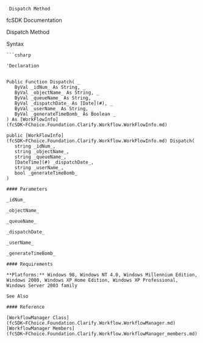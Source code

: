 ﻿     Dispatch Method                                                   

fcSDK Documentation

Dispatch Method

Syntax

```vbnet
```csharp

'Declaration
 

Public Function Dispatch( _
   ByVal _idNum_ As String, _
   ByVal _objectName_ As String, _
   ByVal _queueName_ As String, _
   ByVal _dispatchDate_ As [Date](#), _
   ByVal _userName_ As String, _
   ByVal _generateTimeBomb_ As Boolean _
) As [WorkFlowInfo](fcSDK~FChoice.Foundation.Clarify.Workflow.WorkFlowInfo.md)

public [WorkFlowInfo](fcSDK~FChoice.Foundation.Clarify.Workflow.WorkFlowInfo.md) Dispatch( 
   string _idNum_,
   string _objectName_,
   string _queueName_,
   [DateTime](#) _dispatchDate_,
   string _userName_,
   bool _generateTimeBomb_
)

#### Parameters

_idNum_

_objectName_

_queueName_

_dispatchDate_

_userName_

_generateTimeBomb_

#### Requirements

**Platforms:** Windows 98, Windows NT 4.0, Windows Millennium Edition, Windows 2000, Windows XP Home Edition, Windows XP Professional, Windows Server 2003 family

See Also

#### Reference

[WorkflowManager Class](fcSDK~FChoice.Foundation.Clarify.Workflow.WorkflowManager.md)  
[WorkflowManager Members](fcSDK~FChoice.Foundation.Clarify.Workflow.WorkflowManager_members.md)